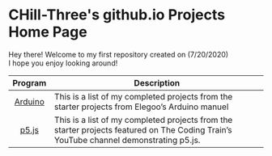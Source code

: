 <!-- Quick Notes -->
<!-- 1). To break lines: do two spaces after the line or do <br/> -->

<!-- Title -->
# CHill-Three's github.io Projects Home Page
Hey there! Welcome to my first repository created on (7/20/2020)<br/>
I hope you enjoy looking around!<br/>
<!-- Table of Contents (TABLE) -->
| Program | Description |
| :-: | --- |
| [Arduino](https://chill-three.github.io/arduino.github.io/) | This is a list of my completed projects from the starter projects from Elegoo’s Arduino manuel |
| [p5.js](https://chill-three.github.io/p5.js.github.io/) | This is a list of my completed projects from the starter projects featured on The Coding Train’s YouTube channel demonstrating p5.js. |
